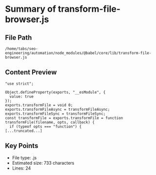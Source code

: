 # Summary of transform-file-browser.js
  
## File Path
`/home/tabs/seo-engineering/automation/node_modules/@babel/core/lib/transform-file-browser.js`

## Content Preview
```
"use strict";

Object.defineProperty(exports, "__esModule", {
  value: true
});
exports.transformFile = void 0;
exports.transformFileAsync = transformFileAsync;
exports.transformFileSync = transformFileSync;
const transformFile = exports.transformFile = function transformFile(filename, opts, callback) {
  if (typeof opts === "function") {
[...truncated...]
```

## Key Points
- File type: .js
- Estimated size: 733 characters
- Lines: 24
